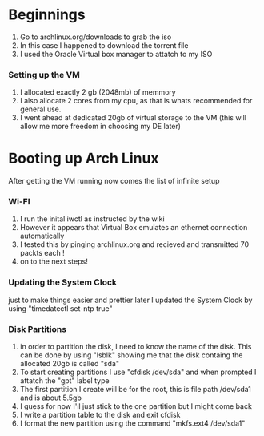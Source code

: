 # Beginnings
1. Go to archlinux.org/downloads to grab the iso
2. In this case I happened to download the torrent file
3. I used the Oracle Virtual box manager to attatch to my ISO

### Setting up the VM
1. I allocated exactly 2 gb (2048mb) of memmory
2. I also allocate 2 cores from my cpu, as that is whats recommended for general use.
3. I went ahead at dedicated 20gb of virtual storage to the VM (this will allow me more freedom in choosing my DE later)

# Booting up Arch Linux
After getting the VM running now comes the list of infinite setup
### Wi-FI
1. I run the inital iwctl as instructed by the wiki
2. However it appears that Virtual Box emulates an ethernet connection automatically
3. I tested this by pinging archlinux.org and recieved and transmitted 70 packts each !
4. on to the next steps!
### Updating the System Clock
just to make things easier and prettier later I updated the System Clock by using
  "timedatectl set-ntp true"
### Disk Partitions
1. in order to partition the disk, I need to know the name of the disk. This can be done by using "lsblk"
showing me that the disk containg the allocated 20gb is called "sda"
2. To start creating partitions I use "cfdisk /dev/sda" and when prompted I attatch the "gpt" label type
3. The first partition I create will be for the root, this is file path /dev/sda1 and is about 5.5gb
4. I guess for now I'll just stick to the one partition but I might come back
5. I write a partition table to the disk and exit cfdisk
6. I format the new partition using the command "mkfs.ext4 /dev/sda1"

